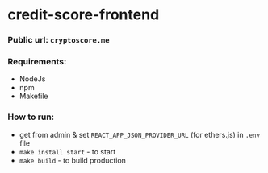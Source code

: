 # credit-score-frontend

### Public url: `cryptoscore.me`

### Requirements:
- NodeJs
- npm
- Makefile

### How to run:
- get from admin & set `REACT_APP_JSON_PROVIDER_URL` (for ethers.js) in `.env` file
- `make install start` - to start
- `make build` - to build production